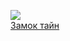 ![](/books/adv_history/Наталия%20Образцова/Замок%20тайн.jpg)  
[Замок тайн](/books/adv_history/Наталия%20Образцова/Замок%20тайн)